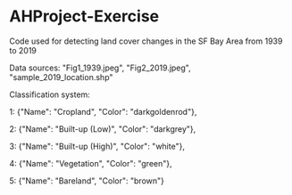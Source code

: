 # AHProject-Exercise

Code used for detecting land cover changes in the SF Bay Area from 1939 to 2019

Data sources: "Fig1_1939.jpeg", "Fig2_2019.jpeg", "sample_2019_location.shp"

Classification system:

1: {"Name": "Cropland", "Color": "darkgoldenrod"}, 

2: {"Name": "Built-up (Low)", "Color": "darkgrey"}, 	

3: {"Name": "Built-up (High)", "Color": "white"}, 

4: {"Name": "Vegetation", "Color": "green"}, 		

5: {"Name": "Bareland", "Color": "brown"} 
							
